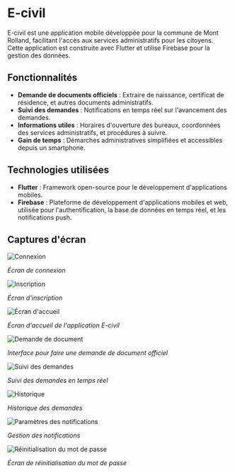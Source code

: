 # E-civil

E-civil est une application mobile développée pour la commune de Mont Rolland, facilitant l'accès aux services administratifs pour les citoyens. Cette application est construite avec Flutter et utilise Firebase pour la gestion des données.

## Fonctionnalités

- **Demande de documents officiels** : Extraire de naissance, certificat de résidence, et autres documents administratifs.
- **Suivi des demandes** : Notifications en temps réel sur l'avancement des demandes.
- **Informations utiles** : Horaires d'ouverture des bureaux, coordonnées des services administratifs, et procédures à suivre.
- **Gain de temps** : Démarches administratives simplifiées et accessibles depuis un smartphone.

## Technologies utilisées

- **Flutter** : Framework open-source pour le développement d'applications mobiles.
- **Firebase** : Plateforme de développement d'applications mobiles et web, utilisée pour l'authentification, la base de données en temps réel, et les notifications push.

## Captures d'écran

![Connexion](assets/images/login.jpg)  

*Écran de connexion*  

![Inscription](assets/images/account.jpg)  

*Écran d'inscription*  

![Écran d'accueil](assets/images/home.jpg)  

*Écran d'accueil de l'application E-civil*  

![Demande de document](assets/images/demande.jpg)  

*Interface pour faire une demande de document officiel*  

![Suivi des demandes](assets/images/suivi.jpg)  

*Suivi des demandes en temps réel*  

![Historique](assets/images/history.jpg)  

*Historique des demandes*  

![Paramètres des notifications](assets/images/notification.jpg)  

*Gestion des notifications*  

![Réinitialisation du mot de passe](assets/images/reset-password.jpg)  

*Écran de réinitialisation du mot de passe*  

